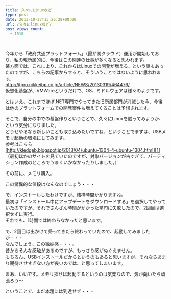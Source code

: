 ```yaml
---
title: 久々にLinuxなど
type: post
date: 2013-10-27T13:26:28+00:00
url: /久々にlinuxなど/
post_views_count:
  - 1510

---
```

今年から「政府共通プラットフォーム」（霞が関クラウド）運用が開始しており、私の現所属的に、今後はこの関連の仕事が多くなると思われます。  
某方面では、これにより、これからはLinuxでの開発が増える、という話もあったのですが、こちらの記事からすると、そういうことではないように思われます。  
<http://itpro.nikkeibp.co.jp/article/NEWS/20130319/464476/>  
仮想化基盤が、VMWareというだけで、OS、ミドルウェアは様々のようです。

とはいえ、これまでほぼ.NET専門でやってきた旧所属部門が消滅した今、今後は他のプラットフォームでの開発案件も増えてくることは予想されます。

そこで、自分の中での基盤作りということで、久々にLinuxを触ってみようか、という気分になりました。  
どうせやるなら新しいことも取り込みたいですね、ということでまずは、USBメモリ起動の環境にしてみます。  
参考はこちら  
[http://kledgeb.blogspot.jp/2013/04/ubuntu-1304-4-ubuntu-1304.html][1]  
（最初ほかのサイトを見ていたのですが、対象バージョンが古すぎて、パーティション作成のところでうまくいかなかったりしました。）

その前に、メモリ購入。



この驚異的な値段はなんなのでしょう・・・ 

で、インストールしたわけですが、結構時間かかりますね。  
最初は「インストール中にアップデートをダウンロードする」を選択してやっていたのですが、それでさんざん時間がかかった挙句に失敗したので、2回目は選択せずに実行。  
それでも、1時間では終わらなかったと思います。

で、2回目は出かけて帰ってきたら終わっていたので、起動してみましたが・・・  
なんでしょう、この微妙感・・・。  
昔からそんな感触があるのですが、もっさり感がぬぐえません。  
もちろん、USBインストールだからというのもあると思いますが、それならあまり期待させすぎない方が良いのでは、と思ってしまいます。

まあ、いいです。メモリ挿せば起動するというのは気楽なので、気が向いたら頑張ろう～

ということで、まだ本題には到達せず・・・

 [1]: http://kledgeb.blogspot.jp/2013/04/ubuntu-1304-4-ubuntu-1304.html "http://kledgeb.blogspot.jp/2013/04/ubuntu-1304-4-ubuntu-1304.html"